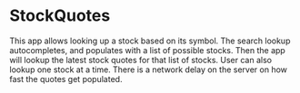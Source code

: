 # StockQuotes
This app allows looking up a stock based on its symbol.  The search lookup autocompletes, and populates with a list of possible stocks.  Then the app will lookup the latest stock quotes for that list of stocks.  User can also lookup one stock at a time. There is a network delay on the server on how fast the quotes get populated.  
